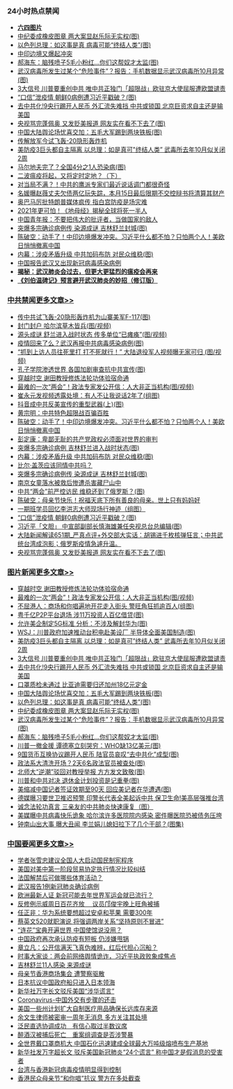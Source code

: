 <div class="catlist">
<h3>24小时热点禁闻</h3>
<ul>
<li><b><a href="64photo" target="_blank">六四图片</a></b></li>
<li><a href="https://github.com/fqnews/bnews/blob/master/topimagenews/20200510/1326109.md">中纪委成橡皮图章 两大案显赵乐际无实权(图)</a></li>
<li><a href="https://github.com/fqnews/bnews/blob/master/topimagenews/20200510/1326159.md">以色列总理：如这事是真 病毒可能“终结人类”(图)</a></li>
<li><a href="https://github.com/fqnews/bnews/blob/master/headline/20200510/1326133.md">中印边境又爆起冲突</a></li>
<li><a href="https://github.com/fqnews/bnews/blob/master/topimagenews/20200510/1325884.md">郝海东：脑残喷子5毛小粉红...你们这帮奴才太监(图)</a></li>
<li><a href="https://github.com/fqnews/bnews/blob/master/topimagenews/20200510/1325959.md">武汉病毒所发生过某个“危险事件”？报告：手机数据显示武汉病毒所10月异常(图)</a></li>
<li><a href="https://github.com/fqnews/bnews/blob/master/topimagenews/20200510/1326241.md">3大信号 川普要重创中共 唯中共正独门「超限战」欧驻京大使屈服遭欧盟谴责</a></li>
<li><a href="https://github.com/fqnews/bnews/blob/master/cbnews/20200510/1326075.md">“口信”泄疫情 朝鲜0病例遭习近平戳破？(图)</a></li>
<li><a href="https://github.com/fqnews/bnews/blob/master/topimagenews/20200510/1326162.md">去中共化!9央行踢开人民币 外汇流失难挡 中共或锁国 北京巨资求自主还是输美国</a></li>
<li><a href="https://github.com/fqnews/bnews/blob/master/cbnews/20200510/1325964.md">央视骂完蓬佩奥 又发贬美报道 网友实在看不下去了(图)</a></li>
<li><a href="https://github.com/fqnews/bnews/blob/master/topimagenews/20200510/1326160.md">中国大陆舆论场忧喜交加：五毛大军踢到两块铁板(图)</a></li>
<li><a href="https://github.com/fqnews/bnews/blob/master/headline/20200510/1326140.md">传解放军今试飞轰-20隐形轰炸机</a></li>
<li><a href="https://github.com/fqnews/bnews/blob/master/topimagenews/20200510/1326273.md">美防疫3巨头都自主隔离 以总理：如是真可"终结人类” 武毒所去年10月似关闭2周</a></li>
<li><a href="https://github.com/fqnews/bnews/blob/master/worldnews/20200510/1326102.md">马尔地夫完了？全国4分之1人恐染病(图)</a></li>
<li><a href="https://github.com/fqnews/bnews/blob/master/headline/20200510/1322512.md">二波瘟疫将起，又将定时定地？（下）</a></li>
<li><a href="https://github.com/fqnews/bnews/blob/master/comments/20200510/1326245.md">对当局不满？！中共的鹰派专家们最近说话调门都很奇怪</a></li>
<li><a href="https://github.com/fqnews/bnews/blob/master/yule/20200511/1326336.md">名媛曝赵薇丈夫欠债两亿玩失踪，本月15日最后限期不交控辩书将清算其财产</a></li>
<li><a href="https://github.com/fqnews/bnews/blob/master/worldnews/usa/20200510/1326127.md">奥巴马厉批特朗普媒体疯传 指白宫防疫是场灾难</a></li>
<li><a href="https://github.com/fqnews/bnews/blob/master/comments/20200510/1325924.md">2021年更可怕！《地母经》揭秘全球将死一半人</a></li>
<li><a href="https://github.com/fqnews/bnews/blob/master/baitai/20200510/1326280.md">中国青年报：不要把伟大的批评者，当做国家的敌人</a></li>
<li><a href="https://github.com/fqnews/bnews/blob/master/cbnews/20200510/1326166.md">突爆多宗确诊病例传 染源成谜 吉林舒兰封城(图)</a></li>
<li><a href="https://github.com/fqnews/bnews/blob/master/cbnews/20200511/1326377.md">陈破空：动手了！中印边境爆发冲突。习近平什么都不怕？只怕两个人！美欧日悄悄撤离中国 </a></li>
<li><a href="https://github.com/fqnews/bnews/blob/master/cbnews/20200511/1326322.md">内幕：涉疫矛盾升级 中共加码布防 对民众维稳(图)</a></li>
<li><a href="https://github.com/fqnews/bnews/blob/master/headline/20200510/1326142.md">中国报告武汉又出现新冠病毒感染病例</a></li>
<li><b><a href="https://github.com/fqnews/bnews/blob/master/comments/20200211/1275071.md" target="_blank">揭秘：武汉肺炎会过去，但更大更猛烈的瘟疫会再来</a></b></li>
<li><b><a href="https://github.com/fqnews/bnews/blob/master/comments/20200207/1272816.md" target="_blank">《刘伯温碑记》预言避开武汉肺炎的妙招（修订版）</a></b></li>
</ul>
</div>

<div class="catlist">
<h3><a href="https://github.com/fqnews/bnews/blob/master/cbnews/" target="_blank">中共禁闻</a><span><a href="https://github.com/fqnews/bnews/blob/master/cbnews/" target="_blank" rel="nofollow">更多文章>></a></span></h3>
<ul>
<li><a href="https://github.com/fqnews/bnews/blob/master/cbnews/20200511/1326502.md" target="_blank">传中共试飞轰-20隐形轰炸机为山寨美军F-117(图)</a></li>
<li><a href="https://github.com/fqnews/bnews/blob/master/cbnews/20200511/1326501.md" target="_blank">封门封户 哈尔滨草木皆兵(图/视频)</a></li>
<li><a href="https://github.com/fqnews/bnews/blob/master/cbnews/20200511/1326500.md" target="_blank">源头成谜 舒兰进入战时状态 传多单位“已瘫痪”(图/视频)</a></li>
<li><a href="https://github.com/fqnews/bnews/blob/master/cbnews/20200511/1326487.md" target="_blank">疫情回来了么？武汉再报中共病毒感染病例(图)</a></li>
<li><a href="https://github.com/fqnews/bnews/blob/master/cbnews/20200511/1326486.md" target="_blank">“抓到上访人员往死里打 打不死就行！” 大陆退役军人视频曝无家可归 (图/视频)</a></li>
<li><a href="https://github.com/fqnews/bnews/blob/master/cbnews/20200511/1326442.md" target="_blank">孔子学院渗透世界 各国加剧审查抗中共宣传(图)</a></li>
<li><a href="https://github.com/fqnews/bnews/blob/master/comments/20200511/1322384.md" target="_blank">穿越时空 谢田教授修炼法轮功体验宿命通</a></li>
<li><a href="https://github.com/fqnews/bnews/blob/master/cbnews/20200511/1326430.md" target="_blank">最难的一次“两会”！政法专家发公开信：人大非正当机构(图/视频)</a></li>
<li><a href="https://github.com/fqnews/bnews/blob/master/cbnews/20200511/1326407.md" target="_blank">崔永元发视频透露处境：有人不让我说话2年了(组图)</a></li>
<li><a href="https://github.com/fqnews/bnews/blob/master/cbnews/20200511/1326401.md" target="_blank">抖音成中共反美宣传的重型武器(上)(图)</a></li>
<li><a href="https://github.com/fqnews/bnews/blob/master/cbnews/20200511/1326334.md" target="_blank">黄宗明：中共特色超限战百骗百胜</a></li>
<li><a href="https://github.com/fqnews/bnews/blob/master/cbnews/20200511/1326377.md" target="_blank">陈破空：动手了！中印边境爆发冲突。习近平什么都不怕？只怕两个人！美欧日悄悄撤离中国</a></li>
<li><a href="https://github.com/fqnews/bnews/blob/master/cbnews/20200511/1326355.md" target="_blank">彭定康：卑鄙无耻的共产党政权必须面对世界的审判</a></li>
<li><a href="https://github.com/fqnews/bnews/blob/master/cbnews/20200511/1326323.md" target="_blank">突爆多宗确诊病例 吉林舒兰进入战时状态(图)</a></li>
<li><a href="https://github.com/fqnews/bnews/blob/master/cbnews/20200511/1326322.md" target="_blank">内幕：涉疫矛盾升级 中共加码布防 对民众维稳(图)</a></li>
<li><a href="https://github.com/fqnews/bnews/blob/master/cbnews/20200510/1326268.md" target="_blank">比尔·盖茨应该同情中共吗？</a></li>
<li><a href="https://github.com/fqnews/bnews/blob/master/cbnews/20200510/1326166.md" target="_blank">突爆多宗确诊病例传 染源成谜 吉林舒兰封城(图)</a></li>
<li><a href="https://github.com/fqnews/bnews/blob/master/cbnews/20200510/1326165.md" target="_blank">南京女童落水被救后惨遭杀害藏尸山中</a></li>
<li><a href="https://github.com/fqnews/bnews/blob/master/cbnews/20200510/1326163.md" target="_blank">中共“两会”前严控访民 维稳还到了俄罗斯？(图)</a></li>
<li><a href="https://github.com/fqnews/bnews/blob/master/cbnews/20200510/1326149.md" target="_blank">陈破空：母亲节快乐！祝福天底下所有善良的母亲。世上只有妈妈好</a></li>
<li><a href="https://github.com/fqnews/bnews/blob/master/comments/20200510/1326117.md" target="_blank">一期班学员回忆李洪志大师现场行神迹（组图）</a></li>
<li><a href="https://github.com/fqnews/bnews/blob/master/cbnews/20200510/1326075.md" target="_blank">“口信”泄疫情 朝鲜0病例遭习近平戳破？(图)</a></li>
<li><a href="https://github.com/fqnews/bnews/blob/master/cbnews/20200510/1325994.md" target="_blank">习近平「文胆」 中宣部副部长慎海雄兼任央视总台总编辑(图)</a></li>
<li><a href="https://github.com/fqnews/bnews/blob/master/cbnews/20200510/1325993.md" target="_blank">大陆新闻解读651期_严真点评+外交部大实话：胡锡进千枚核弹狂言；中共武统台湾成泡影；俄罗斯疫情急遽升温。</a></li>
<li><a href="https://github.com/fqnews/bnews/blob/master/cbnews/20200510/1325964.md" target="_blank">央视骂完蓬佩奥 又发贬美报道 网友实在看不下去了(图)</a></li>

</ul>
</div>
<div class="catlist">
<h3><a href="https://github.com/fqnews/bnews/blob/master/topimagenews/" target="_blank">图片新闻</a><span><a href="https://github.com/fqnews/bnews/blob/master/topimagenews/" target="_blank" rel="nofollow">更多文章>></a></span></h3>
<ul>
<li><a href="https://github.com/fqnews/bnews/blob/master/comments/20200511/1322384.md" target="_blank">穿越时空 谢田教授修炼法轮功体验宿命通</a></li>
<li><a href="https://github.com/fqnews/bnews/blob/master/topimagenews/20200511/1326429.md" target="_blank">最难的一次“两会”！政法专家发公开信：人大非正当机构(图/视频)</a></li>
<li><a href="https://github.com/fqnews/bnews/blob/master/topimagenews/20200511/1326417.md" target="_blank">不屈港人：商场和你唱遍地开花走入街头 警旺角狂抓逾百人(组图)</a></li>
<li><a href="https://github.com/fqnews/bnews/blob/master/topimagenews/20200511/1326416.md" target="_blank">粤千亿P2P平台退场 涉11万投资人百亿借贷(图)</a></li>
<li><a href="https://github.com/fqnews/bnews/blob/master/topimagenews/20200511/1326406.md" target="_blank">允许美企制定5G标准 分析：不涉及解封华为(图)</a></li>
<li><a href="https://github.com/fqnews/bnews/blob/master/topimagenews/20200511/1326300.md" target="_blank">WSJ：川普政府加速推动台积电赴美设厂 半导体全面美国制造(图)</a></li>
<li><a href="https://github.com/fqnews/bnews/blob/master/topimagenews/20200510/1326273.md" target="_blank">美防疫3巨头都自主隔离 以总理：如是真可&#8221;终结人类” 武毒所去年10月似关闭2周</a></li>
<li><a href="https://github.com/fqnews/bnews/blob/master/topimagenews/20200510/1326241.md" target="_blank">3大信号 川普要重创中共 唯中共正独门「超限战」欧驻京大使屈服遭欧盟谴责</a></li>
<li><a href="https://github.com/fqnews/bnews/blob/master/topimagenews/20200510/1326162.md" target="_blank">去中共化!9央行踢开人民币 外汇流失难挡 中共或锁国 北京巨资求自主还是输美国</a></li>
<li><a href="https://github.com/fqnews/bnews/blob/master/topimagenews/20200510/1326161.md" target="_blank">口罩质检未通过 比亚迪需要归还加州18亿元定金</a></li>
<li><a href="https://github.com/fqnews/bnews/blob/master/topimagenews/20200510/1326160.md" target="_blank">中国大陆舆论场忧喜交加：五毛大军踢到两块铁板(图)</a></li>
<li><a href="https://github.com/fqnews/bnews/blob/master/topimagenews/20200510/1326159.md" target="_blank">以色列总理：如这事是真 病毒可能“终结人类”(图)</a></li>
<li><a href="https://github.com/fqnews/bnews/blob/master/topimagenews/20200510/1326109.md" target="_blank">中纪委成橡皮图章 两大案显赵乐际无实权(图)</a></li>
<li><a href="https://github.com/fqnews/bnews/blob/master/topimagenews/20200510/1325959.md" target="_blank">武汉病毒所发生过某个“危险事件”？报告：手机数据显示武汉病毒所10月异常(图)</a></li>
<li><a href="https://github.com/fqnews/bnews/blob/master/topimagenews/20200510/1325884.md" target="_blank">郝海东：脑残喷子5毛小粉红&#8230;你们这帮奴才太监(图)</a></li>
<li><a href="https://github.com/fqnews/bnews/blob/master/topimagenews/20200510/1325823.md" target="_blank">川普一撤金援 谭德塞立刻哭穷：WHO缺13亿美元(图)</a></li>
<li><a href="https://github.com/fqnews/bnews/blob/master/topimagenews/20200510/1325782.md" target="_blank">9国货币互换协议踢开人民币 陆官员哀叹“去中共化”成型(图)</a></li>
<li><a href="https://github.com/fqnews/bnews/blob/master/topimagenews/20200510/1325769.md" target="_blank">政法系大清洗开场？2天6名政法官员被查处(图)</a></li>
<li><a href="https://github.com/fqnews/bnews/blob/master/topimagenews/20200510/1325757.md" target="_blank">北师大“逆潮”驳回对教授举报 方方发文致敬(图)</a></li>
<li><a href="https://github.com/fqnews/bnews/blob/master/topimagenews/20200510/1325756.md" target="_blank">川普和中共对决 退休金计划投资是记重拳(图)</a></li>
<li><a href="https://github.com/fqnews/bnews/blob/master/topimagenews/20200510/1325641.md" target="_blank">美缩减中国记者签证效期至90天 回应美记者在华遭遇(图)</a></li>
<li><a href="https://github.com/fqnews/bnews/blob/master/topimagenews/20200509/1325616.md" target="_blank">德媒曝习要世卫推迟预警 印警长代表全美起诉中共 保卫生命!美高层强推台湾</a></li>
<li><a href="https://github.com/fqnews/bnews/blob/master/comments/20200509/1325534.md" target="_blank">诚念法轮功真言 三亲友的中共肺炎快速康复（图）</a></li>
<li><a href="https://github.com/fqnews/bnews/blob/master/topimagenews/20200509/1325581.md" target="_blank">美媒曝中共病毒快乐诡象 哈尔滨许多医院院内感染 密件曝医院恐被债务压垮</a></li>
<li><a href="https://github.com/fqnews/bnews/blob/master/topimagenews/20200509/1325550.md" target="_blank">钟南山出大事 曝大丑闻 李兰娟儿媳妇拉下了几个干部？(图集)</a></li>

</ul>
</div>
<div class="catlist">
<h3><a href="https://github.com/fqnews/bnews/blob/master/headline/" target="_blank">中国要闻</a><span><a href="https://github.com/fqnews/bnews/blob/master/headline/" target="_blank" rel="nofollow">更多文章>></a></span></h3>
<ul>
<li><a href="https://github.com/fqnews/bnews/blob/master/headline/20200511/1326369.md" target="_blank">学者张雪忠建议全国人大启动国民制宪程序</a></li>
<li><a href="https://github.com/fqnews/bnews/blob/master/headline/20200511/1326368.md" target="_blank">美国对美中第一阶段贸易协定执行情况比较纠结</a></li>
<li><a href="https://github.com/fqnews/bnews/blob/master/headline/20200511/1326349.md" target="_blank">法国解禁后可做哪些体育活动？</a></li>
<li><a href="https://github.com/fqnews/bnews/blob/master/headline/20200511/1326348.md" target="_blank">武汉报告1例新冠肺炎确诊病例</a></li>
<li><a href="https://github.com/fqnews/bnews/blob/master/headline/20200511/1326346.md" target="_blank">欧洲最新人证 新冠可能去年世界军运会就已流行？</a></li>
<li><a href="https://github.com/fqnews/bnews/blob/master/headline/20200511/1326325.md" target="_blank">反修例示威周日百花齐放　 议员邝俊宇晚上旺角被捕</a></li>
<li><a href="https://github.com/fqnews/bnews/blob/master/headline/20200511/1326310.md" target="_blank">任正非：华为系统要想超过安卓和苹果 需要300年</a></li>
<li><a href="https://github.com/fqnews/bnews/blob/master/headline/20200511/1326309.md" target="_blank">蔡英文520就职演说 将强调两岸关系“坚持原则不冒进”</a></li>
<li><a href="https://github.com/fqnews/bnews/blob/master/headline/20200511/1326308.md" target="_blank">“连花”宝典开遍世界 中国使馆说没用？</a></li>
<li><a href="https://github.com/fqnews/bnews/blob/master/headline/20200511/1326307.md" target="_blank">中国政府再次承认防疫有短板 仍涉嫌甩锅</a></li>
<li><a href="https://github.com/fqnews/bnews/blob/master/headline/20200511/1326285.md" target="_blank">章立凡：公开信满天飞真伪难辨，红后代担心沉船？</a></li>
<li><a href="https://github.com/fqnews/bnews/blob/master/headline/20200511/1326284.md" target="_blank">时事大家谈：两会前网络舆情诡诈，习近平执政败象成焦点</a></li>
<li><a href="https://github.com/fqnews/bnews/blob/master/headline/20200510/1326279.md" target="_blank">吉林舒兰11人感染 来源成谜</a></li>
<li><a href="https://github.com/fqnews/bnews/blob/master/headline/20200510/1326278.md" target="_blank">母亲节香港商场集会 遭警察驱散</a></li>
<li><a href="https://github.com/fqnews/bnews/blob/master/headline/20200510/1326277.md" target="_blank">日本抗议中国政府船只进入日本领海</a></li>
<li><a href="https://github.com/fqnews/bnews/blob/master/headline/20200510/1326276.md" target="_blank">新华社万字长文驳斥美国“涉华谎言”</a></li>
<li><a href="https://github.com/fqnews/bnews/blob/master/headline/20200510/1326270.md" target="_blank">Coronavirus-中国外交有步骤的还击</a></li>
<li><a href="https://github.com/fqnews/bnews/blob/master/headline/20200510/1326259.md" target="_blank">美国一些州计划扩大自制医疗用品确保长远库存来源</a></li>
<li><a href="https://github.com/fqnews/bnews/blob/master/headline/20200510/1326251.md" target="_blank">余文生律师被密审一周年无消息 多方关注其处境</a></li>
<li><a href="https://github.com/fqnews/bnews/blob/master/headline/20200510/1326243.md" target="_blank">泛民直选协调成功　有信心取过半数议席</a></li>
<li><a href="https://github.com/fqnews/bnews/blob/master/headline/20200510/1326242.md" target="_blank">醉酒汉被捕后死亡　重案组调查是否涉警暴</a></li>
<li><a href="https://github.com/fqnews/bnews/blob/master/headline/20200510/1326240.md" target="_blank">全世界戴口罩商机大 中国石化迅速建成全球最大万吨级熔喷布生产基地</a></li>
<li><a href="https://github.com/fqnews/bnews/blob/master/headline/20200510/1326239.md" target="_blank">新华社发万字超长文 驳斥美国新冠肺炎“24个谎言” 称中国才是假消息的受害者</a></li>
<li><a href="https://github.com/fqnews/bnews/blob/master/headline/20200510/1326180.md" target="_blank">台湾与香港新冠病毒疫情明显得到控制</a></li>
<li><a href="https://github.com/fqnews/bnews/blob/master/headline/20200510/1326179.md" target="_blank">香港民众母亲节“和你唱”抗议 警方在多处截查</a></li>

</ul>
</div>